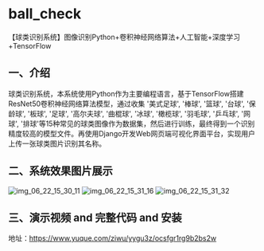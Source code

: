 # ball_check
【球类识别系统】图像识别Python+卷积神经网络算法+人工智能+深度学习+TensorFlow
## 一、介绍
球类识别系统，本系统使用Python作为主要编程语言，基于TensorFlow搭建ResNet50卷积神经网络算法模型，通过收集 '美式足球', '棒球', '篮球', '台球', '保龄球', '板球', '足球', '高尔夫球', '曲棍球', '冰球', '橄榄球', '羽毛球', '乒乓球', '网球', '排球'等15种常见的球类图像作为数据集，然后进行训练，最终得到一个识别精度较高的模型文件。再使用Django开发Web网页端可视化界面平台，实现用户上传一张球类图片识别其名称。

## 二、系统效果图片展示
![img_06_22_15_30_11](https://github.com/ziwupython/ball_check/assets/133186350/418c29fe-73cb-4e32-823b-32aa1719ed5a)
![img_06_22_15_31_16](https://github.com/ziwupython/ball_check/assets/133186350/21486f19-fc28-4e86-98ee-5010b406e6ea)
![img_06_22_15_31_32](https://github.com/ziwupython/ball_check/assets/133186350/e49c94a7-6eae-4d8b-ba14-a4dc534a0dc9)

## 三、演示视频 and 完整代码 and 安装
地址：https://www.yuque.com/ziwu/yygu3z/ocsfgr1rg9b2bs2w
